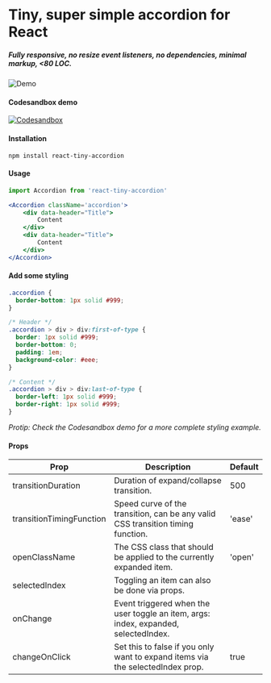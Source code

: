 # Tiny, super simple accordion for React
##### Fully responsive, no resize event listeners, no dependencies, minimal markup, <80 LOC.

![Demo](http://www.emilpalsson.com/react-tiny-accordion.gif)

#### Codesandbox demo
[![Codesandbox](https://camo.githubusercontent.com/416c7a7433e9d81b4e430b561d92f22ac4f15988/68747470733a2f2f636f646573616e64626f782e696f2f7374617469632f696d672f706c61792d636f646573616e64626f782e737667)](https://codesandbox.io/s/62p6r3kqxz)

#### Installation
```
npm install react-tiny-accordion
```

#### Usage
```jsx
import Accordion from 'react-tiny-accordion'

<Accordion className='accordion'>
    <div data-header="Title">
        Content
    </div>
    <div data-header="Title">
        Content
    </div>
</Accordion>
```

#### Add some styling
```css
.accordion {
  border-bottom: 1px solid #999;
}

/* Header */
.accordion > div > div:first-of-type {
  border: 1px solid #999;
  border-bottom: 0;
  padding: 1em;
  background-color: #eee;
}

/* Content */
.accordion > div > div:last-of-type {
  border-left: 1px solid #999;
  border-right: 1px solid #999;
}
```
_Protip: Check the Codesandbox demo for a more complete styling example._

#### Props
| Prop                     | Description                                                                         | Default |
|--------------------------|-------------------------------------------------------------------------------------|---------|
| transitionDuration       | Duration of expand/collapse transition.                                             | 500     |
| transitionTimingFunction | Speed curve of the transition, can be any valid CSS transition timing function.     | 'ease'  |
| openClassName            | The CSS class that should be applied to the currently expanded item.                | 'open'  |
| selectedIndex            | Toggling an item can also be done via props.                                        |         |
| onChange                 | Event triggered when the user toggle an item, args: index, expanded, selectedIndex. |         |
| changeOnClick            | Set this to false if you only want to expand items via the selectedIndex prop.      | true    |
